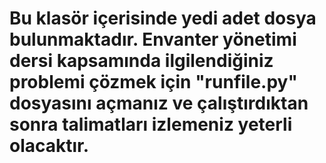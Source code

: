 # Bu klasör içerisinde yedi adet dosya bulunmaktadır. Envanter yönetimi dersi kapsamında ilgilendiğiniz problemi çözmek için "runfile.py" dosyasını açmanız ve çalıştırdıktan sonra talimatları izlemeniz yeterli olacaktır.  

